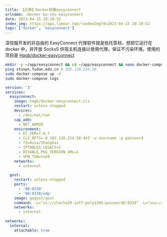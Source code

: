 ```yaml
---
title: 【迁移】Docker部署easyconnect
urlname: -Docker-bu-shu-easyconnect
date: 2023-04-15 20:10:52
index_img: https://api.limour.top/randomImg?d=2023-04-15 20:10:52
tags: ['docker', 'easyconnect']
---
```

深信服开发的非自由的 EasyConnect 代理软件就是依托答辩，想把它运行在 docker 中，并开放 Socks5 供宿主机连接以使用代理，保证不污染环境。使用的项目是 [Hagb/docker-easyconnect](https://github.com/Hagb/docker-easyconnect)
```bash
mkdir -p ~/app/easyconnect && cd ~/app/easyconnect && nano docker-compose.yml
ping stuvpn.fudan.edu.cn # 202.120.224.58
sudo docker-compose up -d
sudo docker-compose logs
```
```yml
version: '3'
services:
  easyconnect:
    image: hagb/docker-easyconnect:cli
    restart: unless-stopped
    devices:
      - /dev/net/tun
    cap_add:
      - NET_ADMIN
    environment:
      - EC_VER=7.6.7
      - CLI_OPTS=-d 202.120.224.58:443 -u username -p password
      - TZ=Asia/Shanghai
      - IPTABLES_LEGACY=1
      - DISABLE_PKG_VERSION_XML=1
      - VPN_TUN=tun0
    networks:
      - internal
 
  gost:
    restart: unless-stopped
    ports:
      - '80:8338'
      - '80:8338/udp'
    image: gogost/gost
    command: -L="ss://chacha20-ietf-poly1305:password@:8338" -L="ssu://chacha20-ietf-poly1305:password@:8338" -F="socks5://easyconnect:1080"
    networks:
      - internal
 
networks:
  internal:
    attachable: true
```